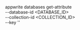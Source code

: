appwrite databases get-attribute \
    --database-id <DATABASE_ID> \
    --collection-id <COLLECTION_ID> \
    --key ''
